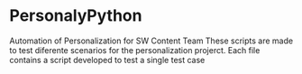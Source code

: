 # PersonalyPython
Automation of Personalization for SW Content Team
These scripts are made to test diferente scenarios for the personalization projerct.
Each file contains a script developed to test a single test case
